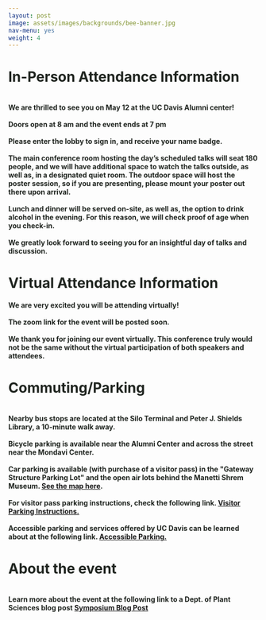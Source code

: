 ```yaml
---
layout: post
image: assets/images/backgrounds/bee-banner.jpg
nav-menu: yes
weight: 4
---
```

<!---
<strong style="color:#202520">ZOOM LINK FOR VIRTUAL ATTENDANCE: <a href="https://ucdavis.zoom.us/j/97812668260">CLICK HERE</a></strong>
<br>

<h1 style="color:#202520">In-Person Attendance Information</h1>
<strong style="color:#202520">
<br>
The schedule for the event can be found at the following link: <a href="http://plantsciencesymposium.ucdavis.edu/program.html">Schedule</a> 
</strong><br>

--->
<h1 style="color:#202520">In-Person Attendance Information</h1>

<br>
<strong style="color:#202520">
We are thrilled to see you on May 12 at the UC Davis Alumni center! 
</strong>
<br>

<br>
<strong style="color:#202520">
Doors open at 8 am and the event ends at 7 pm
</strong>
<br>

<br>
<strong style="color:#202520">
Please enter the lobby to sign in, and receive your name badge. 
</strong>
<br>

<br>
<strong style="color:#202520">
The main conference room hosting the day’s scheduled talks will seat 180 people, and we will have additional space to watch the talks outside, as well as, in a designated quiet room. The outdoor space will host the poster session, so if you are presenting, please mount your poster out there upon arrival.
</strong>
<br>

<br>
<strong style="color:#202520">
Lunch and dinner will be served on-site, as well as, the option to drink alcohol in the evening. For this reason, we will check proof of age when you check-in.
</strong>
<br>

<br>
<strong style="color:#202520">
We greatly look forward to seeing you for an insightful day of talks and discussion.
</strong>
<br>
<!---
<br>
<strong style="color:#202520">
The schedule for the event can be found at the following link: <a href="http://plantsciencesymposium.ucdavis.edu/program.html">Schedule</a> 
</strong>
<br>
--->

<h1 style="color:#202520">Virtual Attendance Information</h1>
<strong style="color:#202520">
We are very excited you will be attending virtually!
</strong>
<br>


<br>
<strong style="color:#202520">
The zoom link for the event will be posted soon. 
</strong>
<br>

<!---
<br>
<strong style="color:#202520">
The schedule for the event can be found at the following link: <a href="http://plantsciencesymposium.ucdavis.edu/program.html">Schedule</a> 
</strong>
<br>
--->
  
<br>
<strong style="color:#202520">
We thank you for joining our event virtually. This conference truly would not be the same without the virtual participation of both speakers and attendees. 
</strong>
<br>

<h1 style="color:#202520">Commuting/Parking</h1>

<br>
<strong style="color:#202520">
Nearby bus stops are located at the Silo Terminal and Peter J. Shields Library, a 10-minute walk away.
</strong><br>

<br>
<strong style="color:#202520">
Bicycle parking is available near the Alumni Center and across the street near the Mondavi Center. 
</strong><br>

<br> 
<strong style="color:#202520">
Car parking is available (with purchase of a visitor pass) in the "Gateway Structure Parking Lot" and the open air lots behind the Manetti Shrem Museum. <a href="https://goo.gl/maps/1iPmhnrLAqTvpaH56">See the map here</a>. 
</strong><br>

<br>
<strong style="color:#202520">
For visitor pass parking instructions, check the following link. <a href = "https://taps.ucdavis.edu/visitor"> Visitor Parking Instructions.</a>
</strong><br>

<br> 
<strong style="color:#202520">
Accessible parking and services offered by UC Davis can be learned about at the following link. <a href="https://taps.ucdavis.edu/parking/guide/disabled">Accessible Parking.</a>  
</strong><br>

<h1 style="color:#202520">About the event</h1>
  
<br>
<strong style="color:#202520">
Learn more about the event at the following link to a Dept. of Plant Sciences blog post <a href="https://www.plantsciences.ucdavis.edu/news/plant-sciences-symposium-2023">Symposium Blog Post</a>
</strong>
<br>

